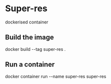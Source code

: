 # Super-res
dockerised container

## Build the image
docker build --tag super-res .

## Run a container
docker container run --name super-res super-res
